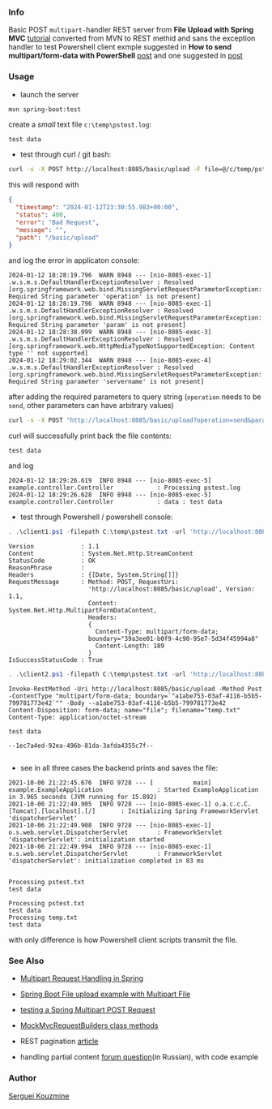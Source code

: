 ### Info

Basic POST `multipart-`handler REST server from __File Upload with Spring MVC__  [tutorial](https://www.baeldung.com/spring-file-upload) converted from MVN to REST methid and sans the exception handler to test Powershell client exmple suggested in __How to send multipart/form-data with PowerShell__ [post](https://newbedev.com/how-to-send-multipart-form-data-with-powershell-invoke-restmethod)
 and one suggested in [post](https://stackoverflow.com/questions/36268925/powershell-invoke-restmethod-multipart-form-data)

### Usage

* launch the server
```sh
mvn spring-boot:test
```

create a *small*  text file `c:\temp\pstest.log`:
```text
test data
```

* test through curl / git bash:

```sh
curl -s -X POST http://localhost:8085/basic/upload -F file=@/c/temp/pstest.log
```

this will respond with
```JSON
{
  "timestamp": "2024-01-12T23:30:55.983+00:00",
  "status": 400,
  "error": "Bad Request",
  "message": "",
  "path": "/basic/upload"
}
```

and log the error in applicaton console:
```text
2024-01-12 18:28:19.796  WARN 8948 --- [nio-8085-exec-1] .w.s.m.s.DefaultHandlerExceptionResolver : Resolved [org.springframework.web.bind.MissingServletRequestParameterException: Required String parameter 'operation' is not present]
2024-01-12 18:28:19.796  WARN 8948 --- [nio-8085-exec-1] .w.s.m.s.DefaultHandlerExceptionResolver : Resolved [org.springframework.web.bind.MissingServletRequestParameterException: Required String parameter 'param' is not present]
2024-01-12 18:28:38.099  WARN 8948 --- [nio-8085-exec-3] .w.s.m.s.DefaultHandlerExceptionResolver : Resolved [org.springframework.web.HttpMediaTypeNotSupportedException: Content type '' not supported]
2024-01-12 18:29:02.344  WARN 8948 --- [nio-8085-exec-4] .w.s.m.s.DefaultHandlerExceptionResolver : Resolved [org.springframework.web.bind.MissingServletRequestParameterException: Required String parameter 'servername' is not present]
```
after adding the required parameters to query string (`operation` needs to be `send`, other parameters can have arbitrary values)
```sh
curl -s -X POST "http://localhost:8085/basic/upload?operation=send&param=something&servername=localhost" -F file=@/c/temp/pstest.log
```

curl will successfully print back the file contents:

```text
test data
```
and log
```text
2024-01-12 18:29:26.619  INFO 8948 --- [nio-8085-exec-5] example.controller.Controller            : Processing pstest.log
2024-01-12 18:29:26.628  INFO 8948 --- [nio-8085-exec-5] example.controller.Controller            : data : test data

```
* test through Powershell / powershell console:
```powershell
. .\client1.ps1 -filepath C:\temp\pstest.txt -url 'http://localhost:8085/basic/upload'
```
```text
Version             : 1.1
Content             : System.Net.Http.StreamContent
StatusCode          : OK
ReasonPhrase        :
Headers             : {[Date, System.String[]]}
RequestMessage      : Method: POST, RequestUri:
                      'http://localhost:8085/basic/upload', Version: 1.1,
                      Content: System.Net.Http.MultipartFormDataContent,
                      Headers:
                      {
                        Content-Type: multipart/form-data;
                      boundary="39a3ee01-b0f9-4c90-95e7-5d34f45994a8"
                        Content-Length: 189
                      }
IsSuccessStatusCode : True
```
```powershell
. .\client2.ps1 -filepath C:\temp\pstest.txt -url 'http://localhost:8085/basic/upload'
```
```text
Invoke-RestMethod -Uri http://localhost:8085/basic/upload -Method Post -ContentType "multipart/form-data; boundary=`"a1abe753-03af-4116-b5b5-799781773e42`"" -Body --a1abe753-03af-4116-b5b5-799781773e42
Content-Disposition: form-data; name="file"; filename="temp.txt"
Content-Type: application/octet-stream

test data

--1ec7a4ed-92ea-496b-81da-3afda4355c7f--


```


* see in all three cases the backend prints and saves the file:
```text
2021-10-06 21:22:45.676  INFO 9728 --- [           main] example.ExampleApplication               : Started ExampleApplication in 3.965 seconds (JVM running for 15.892)
2021-10-06 21:22:49.905  INFO 9728 --- [nio-8085-exec-1] o.a.c.c.C.[Tomcat].[localhost].[/]       : Initializing Spring FrameworkServlet 'dispatcherServlet'
2021-10-06 21:22:49.908  INFO 9728 --- [nio-8085-exec-1] o.s.web.servlet.DispatcherServlet        : FrameworkServlet 'dispatcherServlet': initialization started
2021-10-06 21:22:49.994  INFO 9728 --- [nio-8085-exec-1] o.s.web.servlet.DispatcherServlet        : FrameworkServlet 'dispatcherServlet': initialization completed in 83 ms


Processing pstest.txt
test data

Processing pstest.txt
test data
Processing temp.txt
test data
```

with only difference is how Powershell client scripts transmit the file.

### See Also

  * [Multipart Request Handling in Spring](https://www.baeldung.com/sprint-boot-multipart-requests)
  * [Spring Boot File upload example with Multipart File](https://www.bezkoder.com/spring-boot-file-upload/)
  * [testing a Spring Multipart POST Request](https://www.baeldung.com/spring-multipart-post-request-test)
  * [MockMvcRequestBuilders class methods](https://docs.spring.io/spring-framework/docs/current/javadoc-api/org/springframework/test/web/servlet/request/MockMvcRequestBuilders.html)

  * REST pagination [article](https://www.baeldung.com/rest-api-pagination-in-spring) 
  * handling partial content [forum question](https://qna.habr.com/q/1258736)(in Russian), with code example
### Author
[Serguei Kouzmine](kouzmine_serguei@yahoo.com)

